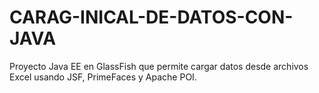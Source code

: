 # CARAG-INICAL-DE-DATOS-CON-JAVA
Proyecto Java EE en GlassFish que permite cargar datos desde archivos Excel usando JSF, PrimeFaces y Apache POI.
